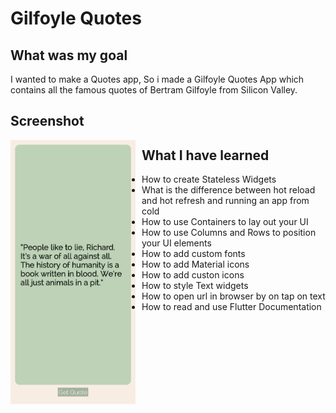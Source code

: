 # Gilfoyle Quotes

## What was my goal

I wanted to make a Quotes app, So i made a Gilfoyle Quotes App which contains all the famous quotes of Bertram Gilfoyle from Silicon Valley.

## Screenshot

<img src="screens/finished.png"
  alt="Home Screen"
  style="float: left; margin-right: 10px;"
  width="200"/>

## What I have learned

- How to create Stateless Widgets
- What is the difference between hot reload and hot refresh and running an app from cold
- How to use Containers to lay out your UI
- How to use Columns and Rows to position your UI elements
- How to add custom fonts
- How to add Material icons
- How to add custon icons
- How to style Text widgets
- How to open url in browser by on tap on text
- How to read and use Flutter Documentation
